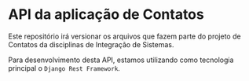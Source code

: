 # API da aplicação de Contatos

Este repositório irá versionar os arquivos que fazem parte do projeto de Contatos da disciplinas de Integração de Sistemas.

Para desenvolvimento desta API, estamos utilizando como tecnologia principal o `Django Rest Framework`.